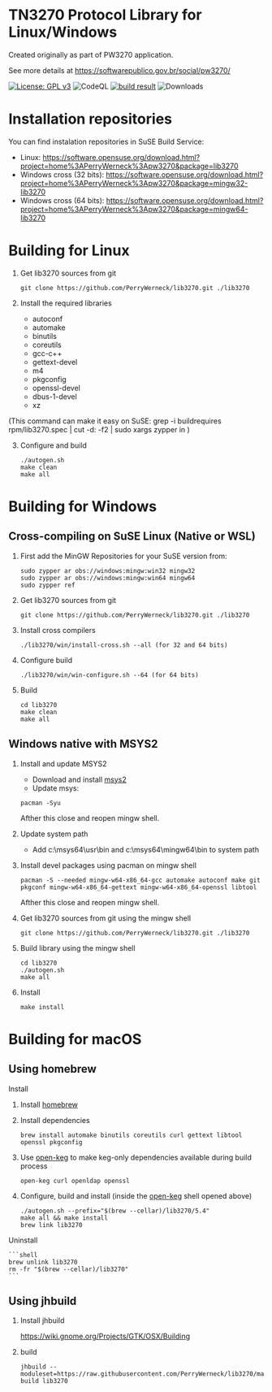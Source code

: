 TN3270 Protocol Library for Linux/Windows
=========================================

Created originally as part of PW3270 application.

See more details at https://softwarepublico.gov.br/social/pw3270/

[![License: GPL v3](https://img.shields.io/badge/License-GPL%20v3-blue.svg)](https://www.gnu.org/licenses/gpl-3.0)
![CodeQL](https://github.com/PerryWerneck/lib3270/workflows/CodeQL/badge.svg)
[![build result](https://build.opensuse.org/projects/home:PerryWerneck:pw3270/packages/lib3270/badge.svg?type=percent)](https://build.opensuse.org/package/show/home:PerryWerneck:pw3270/lib3270)
![Downloads](https://img.shields.io/github/downloads/PerryWerneck/lib3270/total.svg)

Installation repositories
=========================

 You can find instalation repositories in SuSE Build Service:

 * Linux: https://software.opensuse.org/download.html?project=home%3APerryWerneck%3Apw3270&package=lib3270
 * Windows cross (32 bits): https://software.opensuse.org/download.html?project=home%3APerryWerneck%3Apw3270&package=mingw32-lib3270
 * Windows cross (64 bits): https://software.opensuse.org/download.html?project=home%3APerryWerneck%3Apw3270&package=mingw64-lib3270

Building for Linux
==================

1. Get lib3270 sources from git

	```shell
	git clone https://github.com/PerryWerneck/lib3270.git ./lib3270
	```

2. Install the required libraries

	* autoconf
	* automake
	* binutils
	* coreutils
	* gcc-c++
	* gettext-devel
	* m4
	* pkgconfig
	* openssl-devel
	* dbus-1-devel
	* xz

(This command can make it easy on SuSE: grep -i buildrequires rpm/lib3270.spec | cut -d: -f2 | sudo xargs zypper in )

3. Configure and build

	```shell
	./autogen.sh
	make clean
	make all
	```

Building for Windows
====================

Cross-compiling on SuSE Linux (Native or WSL)
---------------------------------------------

1. First add the MinGW Repositories for your SuSE version from:

	```shell
	sudo zypper ar obs://windows:mingw:win32 mingw32
	sudo zypper ar obs://windows:mingw:win64 mingw64
	sudo zypper ref
	```

2. Get lib3270 sources from git

	```shell
	git clone https://github.com/PerryWerneck/lib3270.git ./lib3270
	```

3. Install cross compilers

	```shell
	./lib3270/win/install-cross.sh --all (for 32 and 64 bits)
	```

3. Configure build

	```shell
	./lib3270/win/win-configure.sh --64 (for 64 bits)
	```

4. Build

	```shell
	cd lib3270
	make clean
	make all
	```

Windows native with MSYS2
-------------------------

1. Install and update MSYS2 

	* Download and install [msys2](https://www.msys2.org/)
	* Update msys:
	
	```shell
	pacman -Syu
	```
	Afther this close and reopen mingw shell.

2. Update system path

	* Add c:\msys64\usr\bin and c:\msys64\mingw64\bin to system path

3. Install devel packages using pacman on mingw shell

	```shell
	pacman -S --needed mingw-w64-x86_64-gcc automake autoconf make git pkgconf mingw-w64-x86_64-gettext mingw-w64-x86_64-openssl libtool
	```
	Afther this close and reopen mingw shell.

4. Get lib3270 sources from git using the mingw shell

	```shell
	git clone https://github.com/PerryWerneck/lib3270.git ./lib3270
	```

5. Build library using the mingw shell

	```shell
	cd lib3270
	./autogen.sh
	make all
	```

6. Install

	```shell
	make install
	```

Building for macOS
==================

Using homebrew
--------------

Install

1. Install [homebrew](https://brew.sh/)

2. Install dependencies

	```shell
	brew install automake binutils coreutils curl gettext libtool openssl pkgconfig
	```

3. Use [open-keg](https://gist.github.com/andrebreves/5f36e78575e20162ed0a62bd27c4bcea) to make keg-only dependencies available during build process

	```shell
	open-keg curl openldap openssl
	```

4. Configure, build and install (inside the [open-keg](https://gist.github.com/andrebreves/5f36e78575e20162ed0a62bd27c4bcea) shell opened above)

	```shell
	./autogen.sh --prefix="$(brew --cellar)/lib3270/5.4"
	make all && make install
	brew link lib3270
	```

Uninstall

	```shell
	brew unlink lib3270
	rm -fr "$(brew --cellar)/lib3270"
	```
	
Using jhbuild
--------------

1. Install jhbuild

	https://wiki.gnome.org/Projects/GTK/OSX/Building
	
2. build

	```shell
	jhbuild --moduleset=https://raw.githubusercontent.com/PerryWerneck/lib3270/master/mac/lib3270.modules build lib3270
	```


